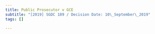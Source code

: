 ```yaml
---
title: Public Prosecutor v GCE
subtitle: "[2019] SGDC 189 / Decision Date: 10\_September\_2019"
tags: []

---
```

